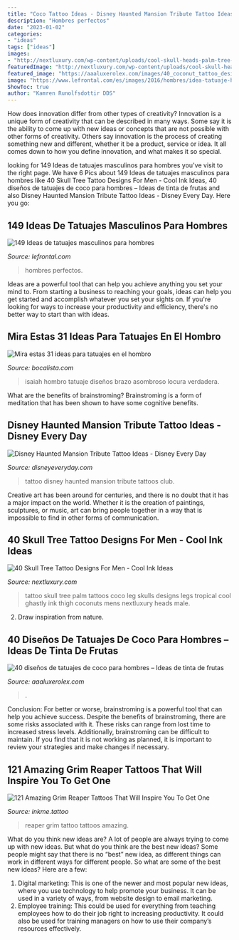 ```yaml
---
title: "Coco Tattoo Ideas - Disney Haunted Mansion Tribute Tattoo Ideas"
description: "Hombres perfectos"
date: "2023-01-02"
categories:
- "ideas"
tags: ["ideas"]
images:
- "http://nextluxury.com/wp-content/uploads/cool-skull-heads-palm-tree-tattoo-design-ideas-for-male.jpg"
featuredImage: "http://nextluxury.com/wp-content/uploads/cool-skull-heads-palm-tree-tattoo-design-ideas-for-male.jpg"
featured_image: "https://aaaluxerolex.com/images/40_coconut_tattoo_designs_for_men_-_tropical_fruit_ink_ideas_8.jpg"
image: "https://www.lefrontal.com/es/images/2016/hombres/idea-tatuaje-hombre-133.jpg"
ShowToc: true
author: "Kamren Runolfsdottir DDS"
---
```



How does innovation differ from other types of creativity?
Innovation is a unique form of creativity that can be described in many ways. Some say it is the ability to come up with new ideas or concepts that are not possible with other forms of creativity. Others say innovation is the process of creating something new and different, whether it be a product, service or idea. It all comes down to how you define innovation, and what makes it so special.

	

		
looking for 149 Ideas de tatuajes masculinos para hombres you've visit to the right page. We have 6 Pics about 149 Ideas de tatuajes masculinos para hombres like 40 Skull Tree Tattoo Designs For Men - Cool Ink Ideas, 40 diseños de tatuajes de coco para hombres – Ideas de tinta de frutas and also Disney Haunted Mansion Tribute Tattoo Ideas - Disney Every Day. Here you go:
		
    
## 149 Ideas De Tatuajes Masculinos Para Hombres

<img loading=lazy src="https://www.lefrontal.com/es/images/2016/hombres/idea-tatuaje-hombre-133.jpg" onerror="this.onerror=null;this.src='https://tse4.mm.bing.net/th?id=OIP.apYUuUkyC_L43QJGuwtO7wHaLD&amp;pid=15.1';" alt="149 Ideas de tatuajes masculinos para hombres">

_Source: lefrontal.com_

>hombres perfectos. 

	

Ideas are a powerful tool that can help you achieve anything you set your mind to. From starting a business to reaching your goals, ideas can help you get started and accomplish whatever you set your sights on. If you're looking for ways to increase your productivity and efficiency, there's no better way to start than with ideas.

    
## Mira Estas 31 Ideas Para Tatuajes En El Hombro

<img loading=lazy src="https://www.bocalista.com/wp-content/uploads/2015/10/Captura-de-pantalla-2015-10-30-a-las-0.02.42.jpg" onerror="this.onerror=null;this.src='https://tse4.mm.bing.net/th?id=OIP.b3pJOT_WwPVe5DXIYdYpNAHaHk&amp;pid=15.1';" alt="Mira estas 31 ideas para tatuajes en el hombro">

_Source: bocalista.com_

>isaiah hombro tatuaje diseños brazo asombroso locura verdadera. 

	

What are the benefits of brainstroming?
Brainstroming is a form of meditation that has been shown to have some cognitive benefits.

    
## Disney Haunted Mansion Tribute Tattoo Ideas - Disney Every Day

<img loading=lazy src="https://www.disneyeveryday.com/wp-content/uploads/2013/08/Disney-Haunted-Mansion-Tattoo-Wallpaper-Club-33.jpg" onerror="this.onerror=null;this.src='https://tse1.mm.bing.net/th?id=OIP.lPCcgYgb5MFYVuXGam5czQHaJ4&amp;pid=15.1';" alt="Disney Haunted Mansion Tribute Tattoo Ideas - Disney Every Day">

_Source: disneyeveryday.com_

>tattoo disney haunted mansion tribute tattoos club. 

	

Creative art has been around for centuries, and there is no doubt that it has a major impact on the world. Whether it is the creation of paintings, sculptures, or music, art can bring people together in a way that is impossible to find in other forms of communication.

    
## 40 Skull Tree Tattoo Designs For Men - Cool Ink Ideas

<img loading=lazy src="http://nextluxury.com/wp-content/uploads/cool-skull-heads-palm-tree-tattoo-design-ideas-for-male.jpg" onerror="this.onerror=null;this.src='https://tse3.mm.bing.net/th?id=OIP.eJ18E3A6aNMszdGNR3MPCQHaHa&amp;pid=15.1';" alt="40 Skull Tree Tattoo Designs For Men - Cool Ink Ideas">

_Source: nextluxury.com_

>tattoo skull tree palm tattoos coco leg skulls designs legs tropical cool ghastly ink thigh coconuts mens nextluxury heads male. 

	

2. Draw inspiration from nature.

    
## 40 Diseños De Tatuajes De Coco Para Hombres – Ideas De Tinta De Frutas

<img loading=lazy src="https://aaaluxerolex.com/images/40_coconut_tattoo_designs_for_men_-_tropical_fruit_ink_ideas_8.jpg" onerror="this.onerror=null;this.src='https://tse2.mm.bing.net/th?id=OIP.8tlT3CVrElbDkingEAEBWQHaHa&amp;pid=15.1';" alt="40 diseños de tatuajes de coco para hombres – Ideas de tinta de frutas">

_Source: aaaluxerolex.com_

>. 

	

Conclusion: For better or worse, brainstroming is a powerful tool that can help you achieve success.
Despite the benefits of brainstroming, there are some risks associated with it. These risks can range from lost time to increased stress levels. Additionally, brainstroming can be difficult to maintain. If you find that it is not working as planned, it is important to review your strategies and make changes if necessary.

    
## 121 Amazing Grim Reaper Tattoos That Will Inspire You To Get One

<img loading=lazy src="https://www.inkme.tattoo/wp-content/uploads/2019/08/grim-reaper-tattoos-02081915-1.jpg" onerror="this.onerror=null;this.src='https://tse1.mm.bing.net/th?id=OIP.odOxOW2u54b-Q0JisuP9uAHaHa&amp;pid=15.1';" alt="121 Amazing Grim Reaper Tattoos That Will Inspire You To Get One">

_Source: inkme.tattoo_

>reaper grim tattoo tattoos amazing. 

	

What do you think new ideas are?
A lot of people are always trying to come up with new ideas. But what do you think are the best new ideas? Some people might say that there is no “best” new idea, as different things can work in different ways for different people. So what are some of the best new ideas? Here are a few: 
1) Digital marketing: This is one of the newer and most popular new ideas, where you use technology to help promote your business. It can be used in a variety of ways, from website design to email marketing. 
2) Employee training: This could be used for everything from teaching employees how to do their job right to increasing productivity. It could also be used for training managers on how to use their company’s resources effectively.

